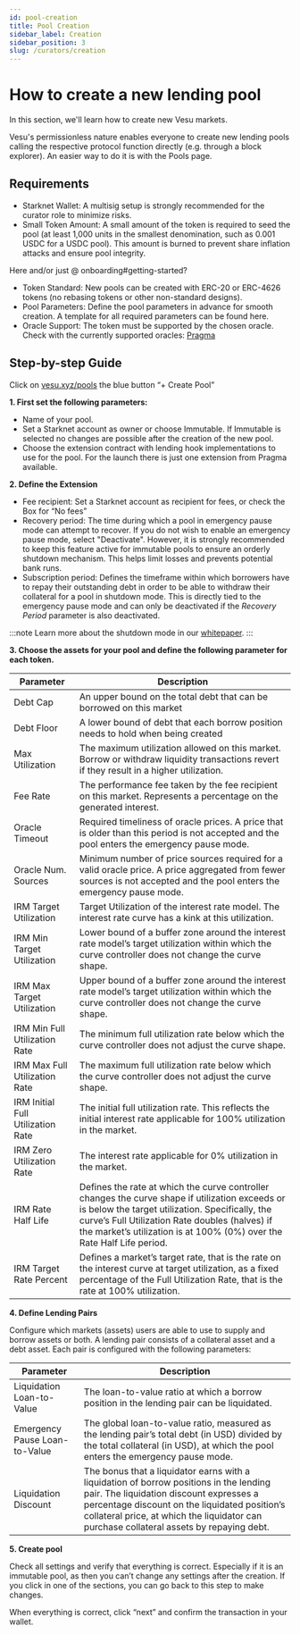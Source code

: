 ```yaml
---
id: pool-creation
title: Pool Creation
sidebar_label: Creation
sidebar_position: 3
slug: /curators/creation
---
```


# **How to create a new lending pool**

In this section, we'll learn how to create new Vesu markets.

Vesu's permissionless nature enables everyone to create new lending pools calling the respective protocol function directly (e.g. through a block explorer). An easier way to do it is with the Pools page.

## Requirements

- Starknet Wallet: A multisig setup is strongly recommended for the curator role to minimize risks.
- Small Token Amount: A small amount of the token is required to seed the pool (at least 1,000 units in the smallest denomination, such as 0.001 USDC for a USDC pool). This amount is burned to prevent share inflation attacks and ensure pool integrity.

Here and/or just @ onboarding#getting-started? 
- Token Standard: New pools can be created with ERC-20 or ERC-4626 tokens (no rebasing tokens or other non-standard designs).
- Pool Parameters: Define the pool parameters in advance for smooth creation. A template for all required parameters can be found here.
- Oracle Support: The token must be supported by the chosen oracle. Check with the currently supported oracles: [Pragma](https://docs.pragma.build/v1/Resources/data-feeds/consuming-data)


## Step-by-step Guide

Click on [vesu.xyz/pools](http://vesu.xyz//pools) the blue button “+ Create Pool”

**1. First set the following parameters:**
- Name of your pool.
- Set a Starknet account as owner or choose Immutable. If Immutable is selected no changes are possible after the creation of the new pool.
- Choose the extension contract with lending hook implementations to use for the pool. For the launch there is just one extension from Pragma available. 

**2. Define the Extension**
- Fee recipient: Set a Starknet account as recipient for fees, or check the Box for “No fees”
- Recovery period: The time during which a pool in emergency pause mode can attempt to recover. If you do not wish to enable an emergency pause mode, select "Deactivate". However, it is strongly recommended to keep this feature active for immutable pools to ensure an orderly shutdown mechanism. This helps limit losses and prevents potential bank runs.
- Subscription period: Defines the timeframe within which borrowers have to repay their outstanding debt in order to be able to withdraw their collateral for a pool in shutdown mode. This is directly tied to the emergency pause mode and can only be deactivated if the _Recovery Period_ parameter is also deactivated.

:::note
Learn more about the shutdown mode in our [whitepaper](/explore/whitepaper#65-pool-emergency-shutdown).
:::


**3. Choose the assets for your pool and define the following parameter for each token.**

| Parameter | Description |
| --- | --- |
| Debt Cap | An upper bound on the total debt that can be borrowed on this market |
| Debt Floor | A lower bound of debt that each borrow position needs to hold when being created |
| Max Utilization | The maximum utilization allowed on this market. Borrow or withdraw liquidity transactions revert if they result in a higher utilization. |
| Fee Rate | The performance fee taken by the fee recipient on this market. Represents a percentage on the generated interest. |
| Oracle Timeout | Required timeliness of oracle prices. A price that is older than this period is not accepted and the pool enters the emergency pause mode. |
| Oracle Num. Sources | Minimum number of price sources required for a valid oracle price. A price aggregated from fewer sources is not accepted and the pool enters the emergency pause mode. |
| IRM Target Utilization | Target Utilization of the interest rate model. The interest rate curve has a kink at this utilization. |
| IRM Min Target Utilization | Lower bound of a buffer zone around the interest rate model’s target utilization within which the curve controller does not change the curve shape. |
| IRM Max Target Utilization | Upper bound of a buffer zone around the interest rate model’s target utilization within which the curve controller does not change the curve shape. |
| IRM Min Full Utilization Rate | The minimum full utilization rate below which the curve controller does not adjust the curve shape. |
| IRM Max Full Utilization Rate | The maximum full utilization rate below which the curve controller does not adjust the curve shape. |
| IRM Initial Full Utilization Rate | The initial full utilization rate. This reflects the initial interest rate applicable for 100% utilization in the market. |
| IRM Zero Utilization Rate | The interest rate applicable for 0% utilization in the market. |
| IRM Rate Half Life | Defines the rate at which the curve controller changes the curve shape if utilization exceeds or is below the target utilization. Specifically, the curve’s Full Utilization Rate doubles (halves) if the market’s utilization is at 100% (0%) over the Rate Half Life period. |
| IRM Target Rate Percent | Defines a market’s target rate, that is the rate on the interest curve at target utilization, as a fixed percentage of the Full Utilization Rate, that is the rate at 100% utilization. |


**4. Define Lending Pairs**

Configure which markets (assets) users are able to use to supply and borrow assets or both. A lending pair consists of a collateral asset and a debt asset. Each pair is configured with the following parameters:

| Parameter | Description |
| --- | --- |
| Liquidation Loan-to-Value | The loan-to-value ratio at which a borrow position in the lending pair can be liquidated. |
| Emergency Pause Loan-to-Value | The global loan-to-value ratio, measured as the lending pair’s total debt (in USD) divided by the total collateral (in USD), at which the pool enters the emergency pause mode. |
| Liquidation Discount | The bonus that a liquidator earns with a liquidation of borrow positions in the lending pair. The liquidation discount expresses a percentage discount on the liquidated position’s collateral price, at which the liquidator can purchase collateral assets by repaying debt. |


**5. Create pool**

Check all settings and verify that everything is correct. Especially if it is an immutable pool, as then you can’t change any settings after the creation. If you click in one of the sections, you can go back to this step to make changes.

When everything is correct, click “next” and confirm the transaction in your wallet.